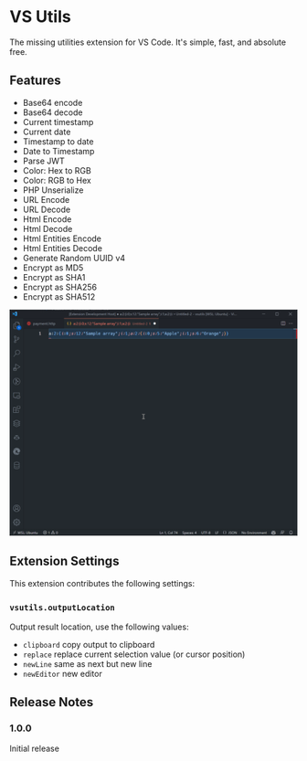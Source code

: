 # VS Utils
The missing utilities extension for VS Code. It's simple, fast, and absolute free.

## Features

- Base64 encode
- Base64 decode
- Current timestamp
- Current date
- Timestamp to date
- Date to Timestamp
- Parse JWT
- Color: Hex to RGB
- Color: RGB to Hex
- PHP Unserialize
- URL Encode
- URL Decode
- Html Encode
- Html Decode
- Html Entities Encode
- Html Entities Decode
- Generate Random UUID v4
- Encrypt as MD5
- Encrypt as SHA1
- Encrypt as SHA256
- Encrypt as SHA512

![Features](images/vsutils.gif)

## Extension Settings
This extension contributes the following settings:

### `vsutils.outputLocation`
Output result location, use the following values:

- `clipboard` copy output to clipboard
- `replace` replace current selection value (or cursor position)
- `newLine` same as next but new line
- `newEditor` new editor


## Release Notes
### 1.0.0
Initial release